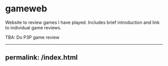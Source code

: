 # gameweb

Website to review games I have played. Includes brief introduction and link to individual game reviews.

TBA: Do P3P game review

---
permalink: /index.html
---
